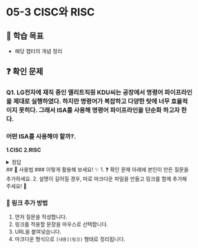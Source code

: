 # 05-3 CISC와 RISC

## 📌 학습 목표
- 해당 챕터의 개념 정리

## ❓ 확인 문제
### Q1. LG전자에 재직 중인 엘리트직원 KDU씨는 공장에서 명령어 파이프라인을   제대로 실행하였다. 하지만 명령어가 복잡하고 다양한 탓에 너무 효율적이지 못히다. 그래서 ISA를 사용해 명령어 파이프라인을 단순화 하고자 한다.
###  어떤 ISA를 사용해야 할까?.

**1.CISC**
**2.RISC**

<details>
<summary>정답</summary>

- **RISC **   

**[해설]**
**CISC와 RISC모두 명령어 처리를 위한  ISA지만 장단점이 다르다.** 
       **CISC                                 RISC**
**복잡하고 다양한 명령어                  단순하고 적은 명령어**
**가변 길이 명령어                         고정길이 명령어**
**다양한 주소 지정 방식                  적은 주소 지정 방식**
**프로그램을 이루는 명령어의 수가 적음    프로그램을 이루는 명령어의 수가 많음**
**여러 클럭에 걸쳐 명령어 수행          1클럭 내외로 명령어 수행**
**파이프라이닝하기 어려움               파이프라이닝 하기 쉬움**

문제에서는 복잡하고 다양한 명령어를 단순화하고 싶기에 정답은 RISC이다.

---

</details>
## 📝 사용법  
### 이렇게 활용해 보세요! ✨  
1. ❓ 확인 문제 아래에 본인이 만든 질문을 추가하세요.  
2. 설명이 길어질 경우, 따로 마크다운 파일을 만들고 링크를 함께 추가해 주세요! 🔗  

### 🔗 링크 추가 방법  
1. 먼저 질문을 작성합니다.  
2. 링크를 적용할 문장을 마우스로 선택합니다.  
3. URL을 붙여넣습니다.  
4. 마크다운 형식으로 `[내용](링크)` 형태로 정리됩니다.  

